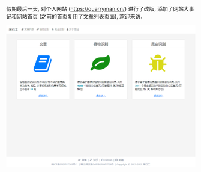 假期最后一天, 对个人网站 (https://quarryman.cn/) 进行了改版, 添加了网站大事记和网站首页 (之前的首页复用了文章列表页面), 欢迎来访.

![](<20220206 个人网站改版/首页 _ 采石工.png>)